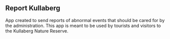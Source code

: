 ## Report Kullaberg

App created to send reports of abnormal events that should be cared for by the administration. This app is meant to be used by tourists and visitors to the Kullaberg Nature Reserve.
